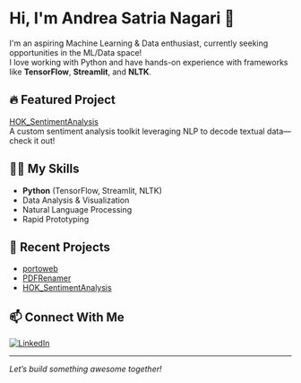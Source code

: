 # Hi, I'm Andrea Satria Nagari 👋

I'm an aspiring Machine Learning & Data enthusiast, currently seeking opportunities in the ML/Data space!  
I love working with Python and have hands-on experience with frameworks like **TensorFlow**, **Streamlit**, and **NLTK**.

## 🔥 Featured Project
[HOK_SentimentAnalysis](https://github.com/GrmRy/HOK_SentimentAnalysis)  
A custom sentiment analysis toolkit leveraging NLP to decode textual data—check it out!

## 🧑‍💻 My Skills
- **Python** (TensorFlow, Streamlit, NLTK)
- Data Analysis & Visualization
- Natural Language Processing
- Rapid Prototyping

## 🚀 Recent Projects
- [portoweb](https://github.com/GrmRy/portoweb)
- [PDFRenamer](https://github.com/GrmRy/PDFRenamer)
- [HOK_SentimentAnalysis](https://github.com/GrmRy/HOK_SentimentAnalysis)

## 📫 Connect With Me
[![LinkedIn](https://img.shields.io/badge/LinkedIn-blue?logo=linkedin)](https://www.linkedin.com/in/andrea-satria-nagari/)

<!--
Want to know more, collaborate, or just say hi? Don't hesitate to reach out!
-->

---

*Let’s build something awesome together!*
